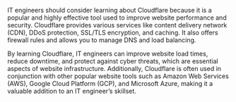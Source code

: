 IT engineers should consider learning about Cloudflare because it is a popular and highly effective tool used to improve website performance and security. Cloudflare provides various services like content delivery network (CDN), DDoS protection, SSL/TLS encryption, and caching. It also offers firewall rules and allows you to manage DNS and load balancing.

By learning Cloudflare, IT engineers can improve website load times, reduce downtime, and protect against cyber threats, which are essential aspects of website infrastructure. Additionally, Cloudflare is often used in conjunction with other popular website tools such as Amazon Web Services (AWS), Google Cloud Platform (GCP), and Microsoft Azure, making it a valuable addition to an IT engineer’s skillset.
